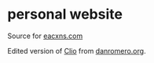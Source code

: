 # personal website
Source for [eacxns.com](https://eacxns.com)

Edited version of [Clio](https://github.com/danromero/clio) from [danromero.org](https://danromero.org).
